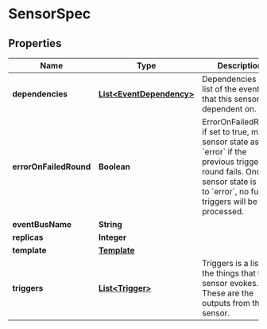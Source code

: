 

# SensorSpec

## Properties

Name | Type | Description | Notes
------------ | ------------- | ------------- | -------------
**dependencies** | [**List&lt;EventDependency&gt;**](EventDependency.md) | Dependencies is a list of the events that this sensor is dependent on. |  [optional]
**errorOnFailedRound** | **Boolean** | ErrorOnFailedRound if set to true, marks sensor state as &#x60;error&#x60; if the previous trigger round fails. Once sensor state is set to &#x60;error&#x60;, no further triggers will be processed. |  [optional]
**eventBusName** | **String** |  |  [optional]
**replicas** | **Integer** |  |  [optional]
**template** | [**Template**](Template.md) |  |  [optional]
**triggers** | [**List&lt;Trigger&gt;**](Trigger.md) | Triggers is a list of the things that this sensor evokes. These are the outputs from this sensor. |  [optional]



